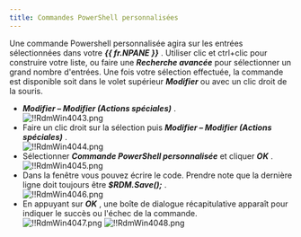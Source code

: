 ```yaml
---
title: Commandes PowerShell personnalisées
---
```

Une commande Powershell personnalisée agira sur les entrées sélectionnées dans votre ***{{ fr.NPANE }}*** . Utiliser clic et ctrl+clic pour construire votre liste, ou faire une ***Recherche avancée*** pour sélectionner un grand nombre d'entrées. Une fois votre sélection effectuée, la commande est disponible soit dans le volet supérieur ***Modifier*** ou avec un clic droit de la souris.  

* ***Modifier – Modifier (Actions spéciales)*** .  
![!!RdmWin4043.png](/img/fr/rdm/windows/RdmWin4043.png) 
* Faire un clic droit sur la sélection puis ***Modifier – Modifier (Actions spéciales)*** .  
![!!RdmWin4044.png](/img/fr/rdm/windows/RdmWin4044.png) 
* Sélectionner ***Commande PowerShell personnalisée*** et cliquer ***OK*** .  
![!!RdmWin4045.png](/img/fr/rdm/windows/RdmWin4045.png) 
* Dans la fenêtre vous pouvez écrire le code. Prendre note que la dernière ligne doit toujours être ***$RDM.Save();*** .  
![!!RdmWin4046.png](/img/fr/rdm/windows/RdmWin4046.png) 
* En appuyant sur ***OK*** , une boîte de dialogue récapitulative apparaît pour indiquer le succès ou l'échec de la commande.  
![!!RdmWin4047.png](/img/fr/rdm/windows/RdmWin4047.png) 
![!!RdmWin4048.png](/img/fr/rdm/windows/RdmWin4048.png) 


